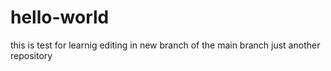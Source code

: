 # hello-world


this is test for learnig editing in new branch of the main branch
just another repository
